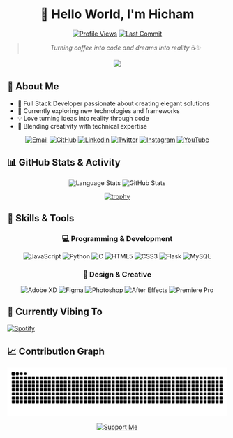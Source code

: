 <div align="center">
  
# 👋 Hello World, I'm Hicham
[![Profile Views](https://komarev.com/ghpvc/?username=hichamluffy&label=Profile%20Views&color=0e75b6&style=flat-square&animation=blink)](https://github.com/HichamLuffy)
[![Last Commit](https://img.shields.io/github/last-commit/hichamluffy/website-project?style=flat-square&color=blueviolet)](https://github.com/HichamLuffy)

> *Turning coffee into code and dreams into reality* ☕✨

<div align="center">
  <img src="https://skillicons.dev/icons?i=js,html,css,python,c,flask,mysql,figma,ps,ae,pr&theme=dark" />
</div>

</div>

## 🚀 About Me

- 🎯 Full Stack Developer passionate about creating elegant solutions
- 🌱 Currently exploring new technologies and frameworks
- 💡 Love turning ideas into reality through code
- 🎨 Blending creativity with technical expertise

<div align="center">

[![Email](https://img.shields.io/badge/Email-D14836?style=for-the-badge&logo=gmail&logoColor=white)](mailto:imalxvssteve2020@gmail.com)
[![GitHub](https://img.shields.io/badge/GitHub-100000?style=for-the-badge&logo=github&logoColor=white)](https://github.com/HichamLuffy)
[![LinkedIn](https://img.shields.io/badge/LinkedIn-0077B5?style=for-the-badge&logo=linkedin&logoColor=white)](https://www.linkedin.com/in/hicham-fhad-7b9070263/)
[![Twitter](https://img.shields.io/badge/Twitter-1DA1F2?style=for-the-badge&logo=twitter&logoColor=white)](https://twitter.com/D_Hicham2k)
[![Instagram](https://img.shields.io/badge/Instagram-E4405F?style=for-the-badge&logo=instagram&logoColor=white)](https://www.instagram.com/i.mluffy/)
[![YouTube](https://img.shields.io/badge/YouTube-FF0000?style=for-the-badge&logo=youtube&logoColor=white)](https://www.youtube.com/@iiHicham2k/)

</div>

## 📊 GitHub Stats & Activity

<div align="center">
  <img src="https://github-readme-stats.vercel.app/api/top-langs/?username=HichamLuffy&layout=compact&theme=radical&hide_border=true" width="45%" alt="Language Stats" />
  <img src="https://github-readme-stats.vercel.app/api?username=HichamLuffy&show_icons=true&theme=radical&include_all_commits=true&count_private=true&bg_color=0D1117&hide_border=true" width="52%" alt="GitHub Stats" />
</div>

<div align="center">
  
  [![trophy](https://github-profile-trophy.vercel.app/?username=HichamLuffy&theme=radical&no-frame=true&no-bg=true&margin-w=4&column=6)](https://github.com/ryo-ma/github-profile-trophy)
  
</div>

## 🎯 Skills & Tools

<div align="center">

### 💻 Programming & Development
![JavaScript](https://img.shields.io/badge/-JavaScript-F7DF1E?style=flat-square&logo=javascript&logoColor=black)
![Python](https://img.shields.io/badge/-Python-3776AB?style=flat-square&logo=python&logoColor=white)
![C](https://img.shields.io/badge/-C-A8B9CC?style=flat-square&logo=c&logoColor=black)
![HTML5](https://img.shields.io/badge/-HTML5-E34F26?style=flat-square&logo=html5&logoColor=white)
![CSS3](https://img.shields.io/badge/-CSS3-1572B6?style=flat-square&logo=css3&logoColor=white)
![Flask](https://img.shields.io/badge/-Flask-000000?style=flat-square&logo=flask&logoColor=white)
![MySQL](https://img.shields.io/badge/-MySQL-4479A1?style=flat-square&logo=mysql&logoColor=white)

### 🎨 Design & Creative
![Adobe XD](https://img.shields.io/badge/-Adobe%20XD-FF61F6?style=flat-square&logo=adobexd&logoColor=black)
![Figma](https://img.shields.io/badge/-Figma-F24E1E?style=flat-square&logo=figma&logoColor=white)
![Photoshop](https://img.shields.io/badge/-Photoshop-31A8FF?style=flat-square&logo=adobephotoshop&logoColor=black)
![After Effects](https://img.shields.io/badge/-After%20Effects-9999FF?style=flat-square&logo=adobeaftereffects&logoColor=black)
![Premiere Pro](https://img.shields.io/badge/-Premiere%20Pro-9999FF?style=flat-square&logo=adobepremierepro&logoColor=black)

</div>

## 🎵 Currently Vibing To
[![Spotify](https://novatorem-navy-ten.vercel.app/api/spotify)](https://open.spotify.com/user/31qnlyked34gvss46ee7vgvpuecy)

## 📈 Contribution Graph

<div align="center">
  
  ![Snake animation](https://raw.githubusercontent.com/HichamLuffy/HichamLuffy/output/github-contribution-grid-snake.svg)
  
</div>

<!--START_SECTION:waka-->
<!--END_SECTION:waka-->

<div align="center">

[![Support Me](https://img.shields.io/badge/Donate-Support%20Me-green.svg?style=flat-square&logo=streamlabs)](https://streamlabs.com/aboluffy_/tip)

</div>